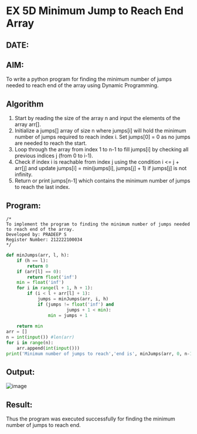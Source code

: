 # EX 5D Minimum Jump to Reach End Array
## DATE:
## AIM:
To write a python program for finding the minimum number of jumps needed to reach end of the array using Dynamic Programming.


## Algorithm
1. Start by reading the size of the array n and input the elements of the array arr[].
2. Initialize a jumps[] array of size n where jumps[i] will hold the minimum number of jumps required to reach index i. Set jumps[0] = 0 as no jumps are needed to     reach the start.
3. Loop through the array from index 1 to n-1 to fill jumps[i] by checking all previous indices j (from 0 to i-1).
4. Check if index i is reachable from index j using the condition i <= j + arr[j] and update jumps[i] = min(jumps[i], jumps[j] + 1) if jumps[j] is not infinity. 
5. Return or print jumps[n-1] which contains the minimum number of jumps to reach the last index.   

## Program:
```
/*
To implement the program to finding the minimum number of jumps needed to reach end of the array.
Developed by: PRADEEP S
Register Number: 212222100034
*/
```

```python
def minJumps(arr, l, h):
    if (h == l):
        return 0
    if (arr[l] == 0):
        return float('inf')
    min = float('inf')
    for i in range(l + 1, h + 1):
        if (i < l + arr[l] + 1):
            jumps = minJumps(arr, i, h)
            if (jumps != float('inf') and
                       jumps + 1 < min):
                min = jumps + 1
 
    return min
arr = []
n = int(input()) #len(arr)
for i in range(n):
    arr.append(int(input()))
print('Minimum number of jumps to reach','end is', minJumps(arr, 0, n-1))
```

## Output:

![image](https://github.com/user-attachments/assets/ea738506-e7d9-40c4-806a-2fdc7ae90ed8)


## Result:
Thus the program was executed successfully for finding the minimum number of jumps to reach end.
